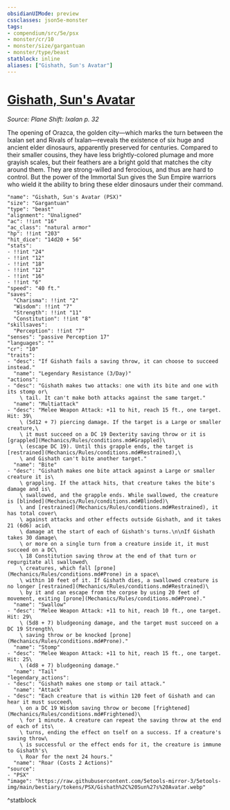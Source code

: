 ```yaml
---
obsidianUIMode: preview
cssclasses: json5e-monster
tags:
- compendium/src/5e/psx
- monster/cr/10
- monster/size/gargantuan
- monster/type/beast
statblock: inline
aliases: ["Gishath, Sun's Avatar"]
---
```

# [Gishath, Sun's Avatar](Mechanics\bestiary\npc/gishath-suns-avatar-psx.md)
*Source: Plane Shift: Ixalan p. 32*  

The opening of Orazca, the golden city—which marks the turn between the Ixalan set and Rivals of Ixalan—reveals the existence of six huge and ancient elder dinosaurs, apparently preserved for centuries. Compared to their smaller cousins, they have less brightly-colored plumage and more grayish scales, but their feathers are a bright gold that matches the city around them. They are strong-willed and ferocious, and thus are hard to control. But the power of the Immortal Sun gives the Sun Empire warriors who wield it the ability to bring these elder dinosaurs under their command.

```statblock
"name": "Gishath, Sun's Avatar (PSX)"
"size": "Gargantuan"
"type": "beast"
"alignment": "Unaligned"
"ac": !!int "16"
"ac_class": "natural armor"
"hp": !!int "203"
"hit_dice": "14d20 + 56"
"stats":
- !!int "24"
- !!int "12"
- !!int "18"
- !!int "12"
- !!int "16"
- !!int "6"
"speed": "40 ft."
"saves":
  "Charisma": !!int "2"
  "Wisdom": !!int "7"
  "Strength": !!int "11"
  "Constitution": !!int "8"
"skillsaves":
  "Perception": !!int "7"
"senses": "passive Perception 17"
"languages": ""
"cr": "10"
"traits":
- "desc": "If Gishath fails a saving throw, it can choose to succeed instead."
  "name": "Legendary Resistance (3/Day)"
"actions":
- "desc": "Gishath makes two attacks: one with its bite and one with its stomp or\
    \ tail. It can't make both attacks against the same target."
  "name": "Multiattack"
- "desc": "Melee Weapon Attack: +11 to hit, reach 15 ft., one target. Hit: 39\
    \ (5d12 + 7) piercing damage. If the target is a Large or smaller creature,\
    \ it must succeed on a DC 19 Dexterity saving throw or it is [grappled](Mechanics/Rules/conditions.md#Grappled)\
    \ (escape DC 19). Until this grapple ends, the target is [restrained](Mechanics/Rules/conditions.md#Restrained),\
    \ and Gishath can't bite another target."
  "name": "Bite"
- "desc": "Gishath makes one bite attack against a Large or smaller creature it is\
    \ grappling. If the attack hits, that creature takes the bite's damage and is\
    \ swallowed, and the grapple ends. While swallowed, the creature is [blinded](Mechanics/Rules/conditions.md#Blinded)\
    \ and [restrained](Mechanics/Rules/conditions.md#Restrained), it has total cover\
    \ against attacks and other effects outside Gishath, and it takes 21 (6d6) acid\
    \ damage at the start of each of Gishath's turns.\n\nIf Gishath takes 30 damage\
    \ or more on a single turn from a creature inside it, it must succeed on a DC\
    \ 18 Constitution saving throw at the end of that turn or regurgitate all swallowed\
    \ creatures, which fall [prone](Mechanics/Rules/conditions.md#Prone) in a space\
    \ within 10 feet of it. If Gishath dies, a swallowed creature is no longer [restrained](Mechanics/Rules/conditions.md#Restrained)\
    \ by it and can escape from the corpse by using 20 feet of movement, exiting [prone](Mechanics/Rules/conditions.md#Prone)."
  "name": "Swallow"
- "desc": "Melee Weapon Attack: +11 to hit, reach 10 ft., one target. Hit: 29\
    \ (5d8 + 7) bludgeoning damage, and the target must succeed on a DC 19 Strength\
    \ saving throw or be knocked [prone](Mechanics/Rules/conditions.md#Prone)."
  "name": "Stomp"
- "desc": "Melee Weapon Attack: +11 to hit, reach 15 ft., one target. Hit: 25\
    \ (4d8 + 7) bludgeoning damage."
  "name": "Tail"
"legendary_actions":
- "desc": "Gishath makes one stomp or tail attack."
  "name": "Attack"
- "desc": "Each creature that is within 120 feet of Gishath and can hear it must succeed\
    \ on a DC 19 Wisdom saving throw or become [frightened](Mechanics/Rules/conditions.md#Frightened)\
    \ for 1 minute. A creature can repeat the saving throw at the end of each of its\
    \ turns, ending the effect on tself on a success. If a creature's saving throw\
    \ is successful or the effect ends for it, the creature is immune to Gishath's\
    \ Roar for the next 24 hours."
  "name": "Roar (Costs 2 Actions)"
"source":
- "PSX"
"image": "https://raw.githubusercontent.com/5etools-mirror-3/5etools-img/main/bestiary/tokens/PSX/Gishath%2C%20Sun%27s%20Avatar.webp"
```
^statblock
